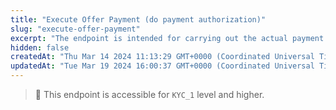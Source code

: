 ```yaml
---
title: "Execute Offer Payment (do payment authorization)"
slug: "execute-offer-payment"
excerpt: "The endpoint is intended for carrying out the actual payment within the context of the offer and for performing payment authorization."
hidden: false
createdAt: "Thu Mar 14 2024 11:13:29 GMT+0000 (Coordinated Universal Time)"
updatedAt: "Tue Mar 19 2024 16:00:37 GMT+0000 (Coordinated Universal Time)"
---
```

> 📘 This endpoint is accessible for `KYC_1` level and higher.
